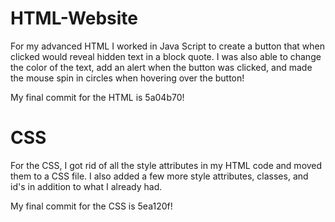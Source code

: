 # HTML-Website
For my advanced HTML I worked in Java Script to create a button that when clicked would reveal hidden text in a block quote. I was also able to change the color of the text, add an alert when the button was clicked, and made the mouse spin in circles when hovering over the button!

My final commit for the HTML is 5a04b70! 

# CSS
For the CSS, I got rid of all the style attributes in my HTML code and moved them to a CSS file. I also added a few more style attributes, classes, and id's in addition to what I already had.

My final commit for the CSS is 5ea120f!
